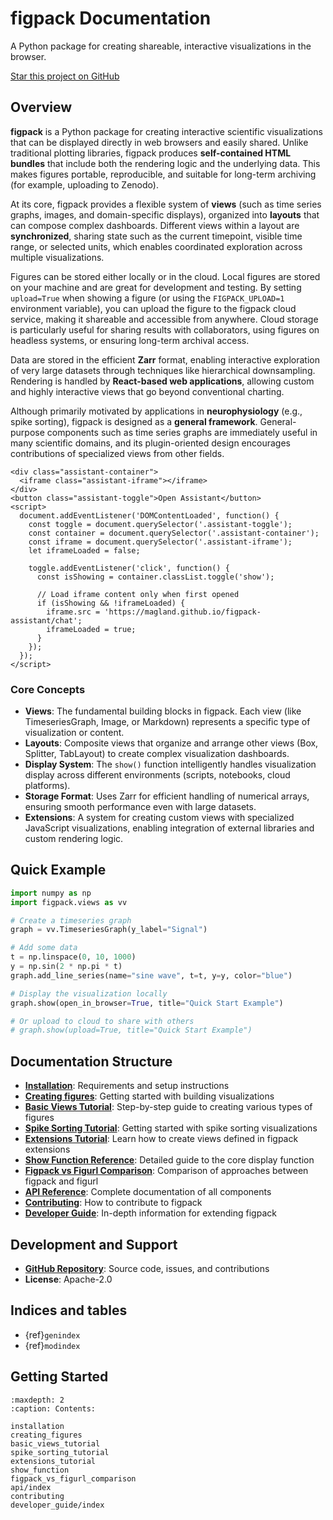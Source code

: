 # figpack Documentation

A Python package for creating shareable, interactive visualizations in the browser.

[Star this project on GitHub](https://github.com/flatironinstitute/figpack)

## Overview

**figpack** is a Python package for creating interactive scientific visualizations that can be displayed directly in web browsers and easily shared. Unlike traditional plotting libraries, figpack produces **self-contained HTML bundles** that include both the rendering logic and the underlying data. This makes figures portable, reproducible, and suitable for long-term archiving (for example, uploading to Zenodo).

At its core, figpack provides a flexible system of **views** (such as time series graphs, images, and domain-specific displays), organized into **layouts** that can compose complex dashboards. Different views within a layout are **synchronized**, sharing state such as the current timepoint, visible time range, or selected units, which enables coordinated exploration across multiple visualizations.

Figures can be stored either locally or in the cloud. Local figures are stored on your machine and are great for development and testing. By setting `upload=True` when showing a figure (or using the `FIGPACK_UPLOAD=1` environment variable), you can upload the figure to the figpack cloud service, making it shareable and accessible from anywhere. Cloud storage is particularly useful for sharing results with collaborators, using figures on headless systems, or ensuring long-term archival access.

Data are stored in the efficient **Zarr** format, enabling interactive exploration of very large datasets through techniques like hierarchical downsampling. Rendering is handled by **React-based web applications**, allowing custom and highly interactive views that go beyond conventional charting.

Although primarily motivated by applications in **neurophysiology** (e.g., spike sorting), figpack is designed as a **general framework**. General-purpose components such as time series graphs are immediately useful in many scientific domains, and its plugin-oriented design encourages contributions of specialized views from other fields.

```{raw} html
<div class="assistant-container">
  <iframe class="assistant-iframe"></iframe>
</div>
<button class="assistant-toggle">Open Assistant</button>
<script>
  document.addEventListener('DOMContentLoaded', function() {
    const toggle = document.querySelector('.assistant-toggle');
    const container = document.querySelector('.assistant-container');
    const iframe = document.querySelector('.assistant-iframe');
    let iframeLoaded = false;

    toggle.addEventListener('click', function() {
      const isShowing = container.classList.toggle('show');

      // Load iframe content only when first opened
      if (isShowing && !iframeLoaded) {
        iframe.src = 'https://magland.github.io/figpack-assistant/chat';
        iframeLoaded = true;
      }
    });
  });
</script>
```

### Core Concepts

- **Views**: The fundamental building blocks in figpack. Each view (like TimeseriesGraph, Image, or Markdown) represents a specific type of visualization or content.
- **Layouts**: Composite views that organize and arrange other views (Box, Splitter, TabLayout) to create complex visualization dashboards.
- **Display System**: The `show()` function intelligently handles visualization display across different environments (scripts, notebooks, cloud platforms).
- **Storage Format**: Uses Zarr for efficient handling of numerical arrays, ensuring smooth performance even with large datasets.
- **Extensions**: A system for creating custom views with specialized JavaScript visualizations, enabling integration of external libraries and custom rendering logic.

## Quick Example

```python
import numpy as np
import figpack.views as vv

# Create a timeseries graph
graph = vv.TimeseriesGraph(y_label="Signal")

# Add some data
t = np.linspace(0, 10, 1000)
y = np.sin(2 * np.pi * t)
graph.add_line_series(name="sine wave", t=t, y=y, color="blue")

# Display the visualization locally
graph.show(open_in_browser=True, title="Quick Start Example")

# Or upload to cloud to share with others
# graph.show(upload=True, title="Quick Start Example")
```

## Documentation Structure

- **[Installation](installation.md)**: Requirements and setup instructions
- **[Creating figures](creating_figures.md)**: Getting started with building visualizations
- **[Basic Views Tutorial](basic_views_tutorial.md)**: Step-by-step guide to creating various types of figures
- **[Spike Sorting Tutorial](spike_sorting_tutorial.md)**: Getting started with spike sorting visualizations
- **[Extensions Tutorial](extensions_tutorial.md)**: Learn how to create views defined in figpack extensions
- **[Show Function Reference](show_function.md)**: Detailed guide to the core display function
- **[Figpack vs Figurl Comparison](figpack_vs_figurl_comparison.md)**: Comparison of approaches between figpack and figurl
- **[API Reference](api/index.md)**: Complete documentation of all components
- **[Contributing](contributing.md)**: How to contribute to figpack
- **[Developer Guide](developer_guide/index.md)**: In-depth information for extending figpack

## Development and Support

- **[GitHub Repository](https://github.com/flatironinstitute/figpack)**: Source code, issues, and contributions
- **License**: Apache-2.0

## Indices and tables

- {ref}`genindex`
- {ref}`modindex`

## Getting Started

```{toctree}
:maxdepth: 2
:caption: Contents:

installation
creating_figures
basic_views_tutorial
spike_sorting_tutorial
extensions_tutorial
show_function
figpack_vs_figurl_comparison
api/index
contributing
developer_guide/index
```
